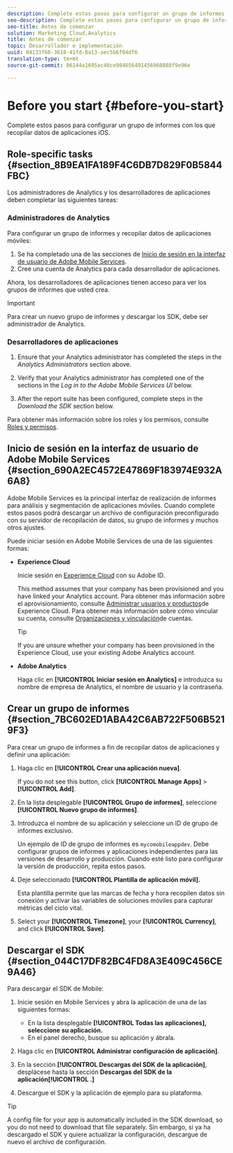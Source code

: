 ```yaml
---
description: Complete estos pasos para configurar un grupo de informes con los que recopilar datos de aplicaciones iOS.
seo-description: Complete estos pasos para configurar un grupo de informes con los que recopilar datos de aplicaciones iOS.
seo-title: Antes de comenzar
solution: Marketing Cloud,Analytics
title: Antes de comenzar
topic: Desarrollador e implementación
uuid: 04133f68-3618-41fd-8a13-aec5b6f04df6
translation-type: tm+mt
source-git-commit: 06144a1695ac40ce984656491456968888f9e96e

---
```



# Before you start {#before-you-start}

Complete estos pasos para configurar un grupo de informes con los que recopilar datos de aplicaciones iOS.

## Role-specific tasks {#section_8B9EA1FA189F4C6DB7D829F0B5844FBC}

Los administradores de Analytics y los desarrolladores de aplicaciones deben completar las siguientes tareas:

### Administradores de Analytics

Para configurar un grupo de informes y recopilar datos de aplicaciones móviles:

1. Se ha completado una de las secciones de [Inicio de sesión en la interfaz de usuario de Adobe Mobile Services](/help/ios/getting-started/getting-started.md).
1. Cree una cuenta de Analytics para cada desarrollador de aplicaciones.

Ahora, los desarrolladores de aplicaciones tienen acceso para ver los grupos de informes que usted crea.

>[!IMPORTANT]
>
>Para crear un nuevo grupo de informes y descargar los SDK, debe ser administrador de Analytics.

### Desarrolladores de aplicaciones

1. Ensure that your Analytics administrator has completed the steps in the *Analytics Administrators* section above.

1. Verify that your Analytics administrator has completed one of the sections in the *Log in to the Adobe Mobile Services UI* below.
1. After the report suite has been configured, complete steps in the *Download the SDK* section below.

Para obtener más información sobre los roles y los permisos, consulte [Roles y permisos](/help/using/gs/c-mob-roles-and-permissions.md).

## Inicio de sesión en la interfaz de usuario de Adobe Mobile Services {#section_690A2EC4572E47869F183974E932A6A8}

Adobe Mobile Services es la principal interfaz de realización de informes para análisis y segmentación de aplicaciones móviles. Cuando complete estos pasos podrá descargar un archivo de configuración preconfigurado con su servidor de recopilación de datos, su grupo de informes y muchos otros ajustes.

Puede iniciar sesión en Adobe Mobile Services de una de las siguientes formas:

* **Experience Cloud**

   Inicie sesión en [Experience Cloud](https://marketing.adobe.com) con su Adobe ID.

   This method assumes that your company has been provisioned and you have linked your Analytics account. Para obtener más información sobre el aprovisionamiento, consulte [Administrar usuarios y productos](https://docs.adobe.com/content/help/en/core-services/interface/manage-users-and-products/admin-getting-started.html)de Experience Cloud. Para obtener más información sobre cómo vincular su cuenta, consulte [Organizaciones y vinculación](https://docs.adobe.com/content/help/en/core-services/interface/manage-users-and-products/organizations.html)de cuentas.

   >[!TIP]
   >
   >If you are unsure whether your company has been provisioned in the Experience Cloud, use your existing Adobe Analytics account.

* **Adobe Analytics**

   Haga clic en **[!UICONTROL Iniciar sesión en Analytics]** e introduzca su nombre de empresa de Analytics, el nombre de usuario y la contraseña.

## Crear un grupo de informes {#section_7BC602ED1ABA42C6AB722F506B5219F3}

Para crear un grupo de informes a fin de recopilar datos de aplicaciones y definir una aplicación:

1. Haga clic en **[!UICONTROL Crear una aplicación nueva]**.

   If you do not see this button, click **[!UICONTROL Manage Apps]** &gt; **[!UICONTROL Add]**.

1. En la lista desplegable **[!UICONTROL Grupo de informes]**, seleccione **[!UICONTROL Nuevo grupo de informes]**.

1. Introduzca el nombre de su aplicación y seleccione un ID de grupo de informes exclusivo.

   Un ejemplo de ID de grupo de informes es `mycomobileappdev`. Debe configurar grupos de informes y aplicaciones independientes para las versiones de desarrollo y producción. Cuando esté listo para configurar la versión de producción, repita estos pasos.
1. Deje seleccionado **[!UICONTROL Plantilla de aplicación móvil].**

   Esta plantilla permite que las marcas de fecha y hora recopilen datos sin conexión y activar las variables de soluciones móviles para capturar métricas del ciclo vital.

1. Select your **[!UICONTROL Timezone]**, your **[!UICONTROL Currency]**, and click **[!UICONTROL Save]**.

## Descargar el SDK {#section_044C17DF82BC4FD8A3E409C456CE9A46}

Para descargar el SDK de Mobile:

1. Inicie sesión en Mobile Services y abra la aplicación de una de las siguientes formas:

   * En la lista desplegable **[!UICONTROL Todas las aplicaciones], seleccione su aplicación.**
   * En el panel derecho, busque su aplicación y ábrala.

1. Haga clic en **[!UICONTROL Administrar configuración de aplicación]**.
1. En la sección **[!UICONTROL Descargas del SDK de la aplicación]**, desplácese hasta la sección **Descargas del SDK de la aplicación[!UICONTROL .]**

1. Descargue el SDK y la aplicación de ejemplo para su plataforma.

>[!TIP]
>
>A config file for your app is automatically included in the SDK download, so you do not need to download that file separately. Sin embargo, si ya ha descargado el SDK y quiere actualizar la configuración, descargue de nuevo el archivo de configuración.

